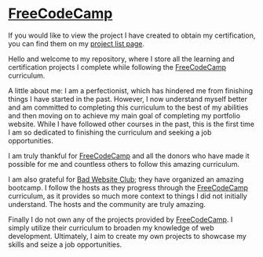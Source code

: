 # [FreeCodeCamp]

If you would like to view the project I have created to obtain my certification, you can find them on my [project list page].

Hello and welcome to my repository, where I store all the learning and certification projects I complete while following the [FreeCodeCamp] curriculum.

A little about me: I am a perfectionist, which has hindered me from finishing things I have started in the past. However, I now understand myself better and am committed to completing this curriculum to the best of my abilities and then moving on to achieve my main goal of completing my portfolio website. While I have followed other courses in the past, this is the first time I am so dedicated to finishing the curriculum and seeking a job opportunities.

I am truly thankful for [FreeCodeCamp] and all the donors who have made it possible for me and countless others to follow this amazing curriculum.

I am also grateful for [Bad Website Club]; they have organized an amazing bootcamp. I follow the hosts as they progress through the [FreeCodeCamp] curriculum, as it provides so much more context to things I did not initially understand. The hosts and the community are truly amazing.

Finally I do not own any of the projects provided by [FreeCodeCamp]. I simply utilize their curriculum to broaden my knowledge of web development. Ultimately, I aim to create my own projects to showcase my skills and seize a job opportunities.

[FreeCodeCamp]: https://www.freecodecamp.org
[Bad Website Club]: https://badwebsite.club
[project list page]: https://eboy-fcc-certification-projects.netlify.app